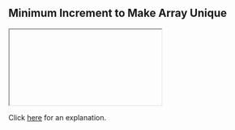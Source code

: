 ##  Minimum Increment to Make Array Unique 

<iframe></iframe>

Click [here](Explanation.md) for an explanation.

